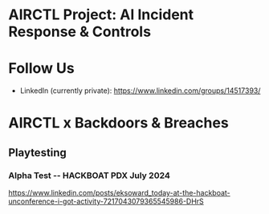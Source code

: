 # AIRCTL Project: AI Incident Response & Controls

# Follow Us
- LinkedIn (currently private): https://www.linkedin.com/groups/14517393/

# AIRCTL x Backdoors & Breaches

## Playtesting

### Alpha Test -- HACKBOAT PDX July 2024
https://www.linkedin.com/posts/eksoward_today-at-the-hackboat-unconference-i-got-activity-7217043079365545986-DHrS
